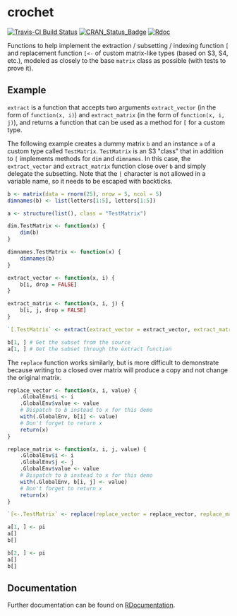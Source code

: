 # crochet

[![Travis-CI Build Status](https://travis-ci.org/agrueneberg/crochet.svg?branch=master)](https://travis-ci.org/agrueneberg/crochet)
[![CRAN_Status_Badge](http://www.r-pkg.org/badges/version/crochet)](https://cran.r-project.org/package=crochet)
[![Rdoc](http://www.rdocumentation.org/badges/version/crochet)](http://www.rdocumentation.org/packages/crochet)

Functions to help implement the extraction / subsetting / indexing function `[` and replacement function `[<-` of custom matrix-like types (based on S3, S4, etc.), modeled as closely to the base `matrix` class as possible (with tests to prove it).


## Example

`extract` is a function that accepts two arguments `extract_vector` (in the form of `function(x, i)`) and `extract_matrix` (in the form of `function(x, i, j)`), and returns a function that can be used as a method for `[` for a custom type.

The following example creates a dummy matrix `b` and an instance `a` of a custom type called `TestMatrix`. `TestMatrix` is an S3 "class" that in addition to `[` implements methods for `dim` and `dimnames`. In this case, the `extract_vector` and `extract_matrix` function close over `b` and simply delegate the subsetting. Note that the `[` character is not allowed in a variable name, so it needs to be escaped with backticks.

```R
b <- matrix(data = rnorm(25), nrow = 5, ncol = 5)
dimnames(b) <- list(letters[1:5], letters[1:5])

a <- structure(list(), class = "TestMatrix")

dim.TestMatrix <- function(x) {
    dim(b)
}

dimnames.TestMatrix <- function(x) {
    dimnames(b)
}

extract_vector <- function(x, i) {
    b[i, drop = FALSE]
}

extract_matrix <- function(x, i, j) {
    b[i, j, drop = FALSE]
}

`[.TestMatrix` <- extract(extract_vector = extract_vector, extract_matrix = extract_matrix)

b[1, ] # Get the subset from the source
a[1, ] # Get the subset through the extract function
```

The `replace` function works similarly, but is more difficult to demonstrate because writing to a closed over matrix will produce a copy and not change the original matrix.

```R
replace_vector <- function(x, i, value) {
    .GlobalEnv$i <- i
    .GlobalEnv$value <- value
    # Dispatch to b instead to x for this demo
    with(.GlobalEnv, b[i] <- value)
    # Don't forget to return x
    return(x)
}

replace_matrix <- function(x, i, j, value) {
    .GlobalEnv$i <- i
    .GlobalEnv$j <- j
    .GlobalEnv$value <- value
    # Dispatch to b instead to x for this demo
    with(.GlobalEnv, b[i, j] <- value)
    # Don't forget to return x
    return(x)
}

`[<-.TestMatrix` <- replace(replace_vector = replace_vector, replace_matrix = replace_matrix)

a[1, ] <- pi
a[]
b[]

b[2, ] <- pi
a[]
b[]
```


Documentation
-------------

Further documentation can be found on [RDocumentation](http://www.rdocumentation.org/packages/crochet).
